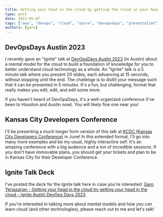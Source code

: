 ```yaml
---
title: Getting your head in the cloud by getting the cloud in your head
type: post
date: 2023-05-07
tags: ["aws", "devops", "cloud", "azure", "devopsdays", "presentation"]
authors: [garo]
---
```


## DevOpsDays Austin 2023

I recently gave an "Ignite" talk at [DevOpsDays Austin 2023](https://devopsdays.org/events/2023-austin/welcome/) (in Austin) about a mental model for the cloud to build a foundation of knowledge for you to better understand cloud technology as a whole. An "Ignite" talk is a 5 minute talk where you present 20 slides, each advancing at 15 seconds, without stopping until the end. The challenge is to distill your message such that it can be presented in 5 minutes. It's a fun, but challenging, format that really makes you edit, edit, and edit some more.

<!-- truncate -->

If you haven't heard of DevOpsDays, it's a well-organized conference (I've been to Houston and Austin now). You will likely fine one near you!

## Kansas City Developers Conference

I'll be presenting a much longer form version of this talk at [KCDC (Kansas City Developers Conference)](https://www.kcdc.info/sessions) in June! In this extended format, I'll go into many more examples and be my usual, highly interactive self. It's an amazing conference with a big audience and a ton of incredible sessions. If you don't have immovable plans, you should get your tickets and plan to be in Kansas City for their Developer Conference.

## Ignite Talk Deck

I've posted the deck for the Ignite talk here in case you're interested: [Garo Yeriazarian - Getting your head in the cloud by getting your head in the cloud - Ignite Austin DevOps Days 2023](getting-your-head-in-the-cloud-ignite.assets/Garo%20Yeriazarian%20-%20Getting%20your%20head%20in%20the%20cloud%20by%20getting%20your%20head%20in%20the%20cloud%20-%20Ignite%20Austin%20DevOps%20Days%202023.pdf).

If you're interested in talking more about mental models and how you can learn cloud (and other technologies), please reach out to me and let's talk!

